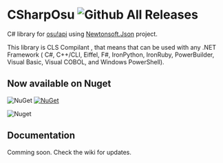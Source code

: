 # CSharpOsu ![Github All Releases](https://img.shields.io/github/downloads/Xferno2/CSharpOsu/total.svg)
C# library for [osu!api](https://github.com/ppy/osu-api/wiki)
using [Newtonsoft.Json](https://github.com/JamesNK/Newtonsoft.Json) project.

This library is CLS Compilant , that means that can be used with
any .NET Framework ( C#, C++/CLI, Eiffel, F#, IronPython, IronRuby,
PowerBuilder, Visual Basic, Visual COBOL, and Windows PowerShell).

## Now available on Nuget
![NuGet](https://img.shields.io/nuget/dt/CSharpOSU.svg) [![NuGet](https://img.shields.io/nuget/v/CSharpOsu.svg)](https://www.nuget.org/packages/CSharpOSU/1.3.1)

![Nuget](https://i.gyazo.com/b01edf11d69900d707d5fed3cad5081f.png)

## Documentation
Comming soon. Check the wiki for updates.
